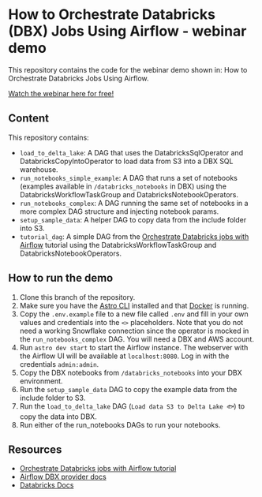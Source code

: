 # How to Orchestrate Databricks (DBX) Jobs Using Airflow - webinar demo

This repository contains the code for the webinar demo shown in: How to Orchestrate Databricks Jobs Using Airflow.

[Watch the webinar here for free!](https://www.astronomer.io/events/webinars/%20orchestrate-databricks-jobs-using-airflow-video/)

## Content

This repository contains:

- `load_to_delta_lake`: A DAG that uses the DatabricksSqlOperator and DatabricksCopyIntoOperator to load data from S3 into a DBX SQL warehouse.
- `run_notebooks_simple_example`: A DAG that runs a set of notebooks (examples available in `/databricks_notebooks` in DBX) using the DatabricksWorkflowTaskGroup and DatabricksNotebookOperators.
- `run_notebooks_complex`: A DAG running the same set of notebooks in a more complex DAG structure and injecting notebook params.
- `setup_sample_data`: A helper DAG to copy data from the include folder into S3.
- `tutorial_dag`: A simple DAG from the [Orchestrate Databricks jobs with Airflow](https://www.astronomer.io/docs/learn/airflow-databricks) tutorial using the  DatabricksWorkflowTaskGroup and DatabricksNotebookOperators.

## How to run the demo

1. Clone this branch of the repository.
2. Make sure you have the [Astro CLI](https://docs.astronomer.io/astro/cli/install-cli) installed and that [Docker](https://www.docker.com/products/docker-desktop) is running.
3. Copy the `.env.example` file to a new file called `.env` and fill in your own values and credentials into the `<>` placeholders. Note that you do not need a working Snowflake connection since the operator is mocked in the `run_notebooks_complex` DAG.
You will need a DBX and AWS account.
4. Run `astro dev start` to start the Airflow instance. The webserver with the Airflow UI will be available at `localhost:8080`. Log in with the credentials `admin:admin`.
5. Copy the DBX notebooks from `/databricks_notebooks` into your DBX environment.
6. Run the `setup_sample_data` DAG to copy the example data from the include folder to S3. 
7. Run the `load_to_delta_lake` DAG (`Load data S3 to Delta Lake 🐟`) to copy the data into DBX. 
8. Run either of the run_notebooks DAGs to run your notebooks.


## Resources

- [Orchestrate Databricks jobs with Airflow tutorial](https://www.astronomer.io/docs/learn/airflow-databricks)
- [Airflow DBX provider docs](https://airflow.apache.org/docs/apache-airflow-providers-databricks/stable/index.html)
- [Databricks Docs](https://docs.databricks.com/en/index.html)